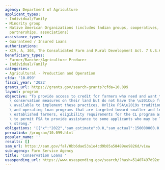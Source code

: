 ```yaml
---
agency: Department of Agriculture
applicant_types:
- Individual/Family
- Minority group
- Native American Organizations (includes lndian groups, cooperatives, corporations,
  partnerships, associations)
assistance_types:
- Guaranteed / Insured Loans
authorizations:
- XIV, A, 304, The Consolidated Farm and Rural Development Act. 7 U.S.C. &sect; 1924.
beneficiary_types:
- Farmer/Rancher/Agriculture Producer
- Individual/Family
categories:
- Agricultural - Production and Operation
cfda: '10.099'
fiscal_year: '2022'
grants_url: https://grants.gov/search-grants?cfda=10.099
layout: program
objective: "To provide access to credit for farmers who need and want to implement\
  \ conservation measures on their land but do not have the \u201Cup front\u201D funds\
  \ available to implement these practices. Unlike FSA\u2019s traditional farm ownership\
  \ and operating loan programs that are targeted toward smaller and less financially\
  \ established farmers, eligibility requirements for the CL program are expanded\
  \ to permit FSA to provide assistance to some applicants who may be large and financially\
  \ strong."
obligations: '[{"x":"2022","sam_estimate":0.0,"sam_actual":150000000.0,"usa_spending_actual":0.0},{"x":"2023","sam_estimate":150000000.0,"sam_actual":0.0,"usa_spending_actual":0.0},{"x":"2024","sam_estimate":150000000.0,"sam_actual":0.0,"usa_spending_actual":0.0}]'
permalink: /program/10.099.html
popular_name: ''
results: []
sam_url: https://sam.gov/fal/0bb6dae53a1e4cd9b05a58489ee9826d/view
sub-agency: Farm Service Agency
title: 'Conservation Loans '
usaspending_url: https://www.usaspending.gov/search/?hash=51407497d92eff8498ca510a4802a545
---
```

